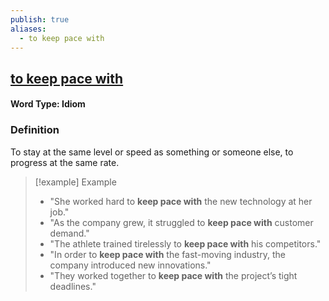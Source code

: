 ```yaml
---
publish: true
aliases:
  - to keep pace with
---
```


## [to keep pace with](https://dictionary.cambridge.org/dictionary/english/pace?q=keep+pace)
#### Word Type: Idiom

### Definition
To stay at the same level or speed as something or someone else, to progress at the same rate.

> [!example] Example
> 
> - "She worked hard to **keep pace with** the new technology at her job."
> - "As the company grew, it struggled to **keep pace with** customer demand."
> - "The athlete trained tirelessly to **keep pace with** his competitors."
> - "In order to **keep pace with** the fast-moving industry, the company introduced new innovations."
> - "They worked together to **keep pace with** the project’s tight deadlines."